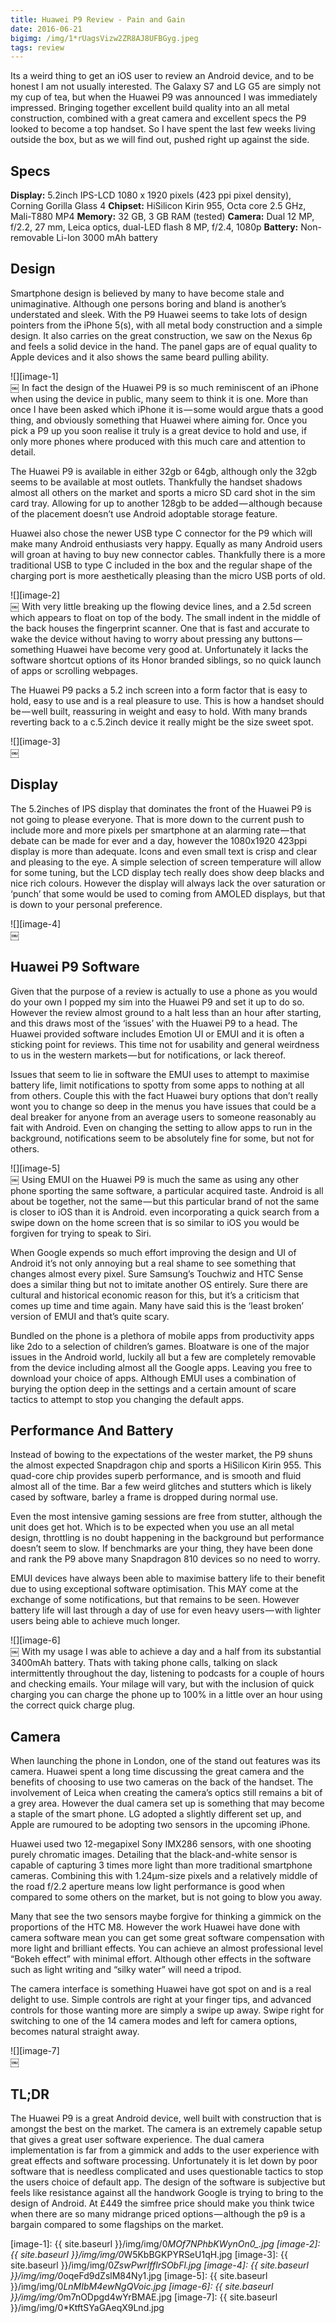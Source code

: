```yaml
---
title: Huawei P9 Review - Pain and Gain
date: 2016-06-21
bigimg: /img/1*rUagsVizw2ZR8AJ8UFBGyg.jpeg
tags: review
---
```

Its a weird thing to get an iOS user to review an Android device, and to be honest I am not usually interested. The Galaxy S7 and LG G5 are simply not my cup of tea, but when the Huawei P9 was announced I was immediately impressed. Bringing together excellent build quality into an all metal construction, combined with a great camera and excellent specs the P9 looked to become a top handset. So I have spent the last few weeks living outside the box, but as we will find out, pushed right up against the side.

## Specs
**Display:** 5.2inch IPS-LCD 1080 x 1920 pixels (423 ppi pixel density), Corning Gorilla Glass 4
**Chipset:** HiSilicon Kirin 955, Octa core 2.5 GHz, Mali-T880 MP4
**Memory:** 32 GB, 3 GB RAM (tested)
**Camera:** Dual 12 MP, f/2.2, 27 mm, Leica optics, dual-LED flash 8 MP, f/2.4, 1080p
**Battery:** Non-removable Li-Ion 3000 mAh battery

## Design
Smartphone design is believed by many to have become stale and unimaginative. Although one persons boring and bland is another’s understated and sleek. With the P9 Huawei seems to take lots of design pointers from the iPhone 5(s), with all metal body construction and a simple design. It also carries on the great construction, we saw on the Nexus 6p and feels a solid device in the hand. The panel gaps are of equal quality to Apple devices and it also shows the same beard pulling ability.

![][image-1]<br>
￼
In fact the design of the Huawei P9 is so much reminiscent of an iPhone when using the device in public, many seem to think it is one. More than once I have been asked which iPhone it is — some would argue thats a good thing, and obviously something that Huawei where aiming for. Once you pick a P9 up you soon realise it truly is a great device to hold and use, if only more phones where produced with this much care and attention to detail.

The Huawei P9 is available in either 32gb or 64gb, although only the 32gb seems to be available at most outlets. Thankfully the handset shadows almost all others on the market and sports a micro SD card shot in the sim card tray. Allowing for up to another 128gb to be added — although because of the placement doesn’t use Android adoptable storage feature.

Huawei also chose the newer USB type C connector for the P9 which will make many Android enthusiasts very happy. Equally as many Android users will groan at having to buy new connector cables. Thankfully there is a more traditional USB to type C included in the box and the regular shape of the charging port is more aesthetically pleasing than the micro USB ports of old.

![][image-2]<br>
￼
With very little breaking up the flowing device lines, and a 2.5d screen which appears to float on top of the body. The small indent in the middle of the back houses the fingerprint scanner. One that is fast and accurate to wake the device without having to worry about pressing any buttons — something Huawei have become very good at. Unfortunately it lacks the software shortcut options of its Honor branded siblings, so no quick launch of apps or scrolling webpages.

The Huawei P9 packs a 5.2 inch screen into a form factor that is easy to hold, easy to use and is a real pleasure to use. This is how a handset should be — well built, reassuring in weight and easy to hold. With many brands reverting back to a c.5.2inch device it really might be the size sweet spot.

![][image-3]<br>
￼
## Display
The 5.2inches of IPS display that dominates the front of the Huawei P9 is not going to please everyone. That is more down to the current push to include more and more pixels per smartphone at an alarming rate — that debate can be made for ever and a day, however the 1080x1920 423ppi display is more than adequate. Icons and even small text is crisp and clear and pleasing to the eye.
A simple selection of screen temperature will allow for some tuning, but the LCD display tech really does show deep blacks and nice rich colours. However the display will always lack the over saturation or ‘punch’ that some would be used to coming from AMOLED displays, but that is down to your personal preference.

![][image-4]<br>
￼
## Huawei P9 Software
Given that the purpose of a review is actually to use a phone as you would do your own I popped my sim into the Huawei P9 and set it up to do so. However the review almost ground to a halt less than an hour after starting, and this draws most of the ‘issues’ with the Huawei P9 to a head. The Huawei provided software includes Emotion UI or EMUI and it is often a sticking point for reviews. This time not for usability and general weirdness to us in the western markets — but for notifications, or lack thereof.

Issues that seem to lie in software the EMUI uses to attempt to maximise battery life, limit notifications to spotty from some apps to nothing at all from others. Couple this with the fact Huawei bury options that don’t really wont you to change so deep in the menus you have issues that could be a deal breaker for anyone from an average users to someone reasonably au fait with Android. Even on changing the setting to allow apps to run in the background, notifications seem to be absolutely fine for some, but not for others.

![][image-5]<br>
￼
Using EMUI on the Huawei P9 is much the same as using any other phone sporting the same software, a particular acquired taste. Android is all about be together, not the same — but this particular brand of not the same is closer to iOS than it is Android. even incorporating a quick search from a swipe down on the home screen that is so similar to iOS you would be forgiven for trying to speak to Siri.

When Google expends so much effort improving the design and UI of Android it’s not only annoying but a real shame to see something that changes almost every pixel. Sure Samsung’s Touchwiz and HTC Sense does a similar thing but not to imitate another OS entirely. Sure there are cultural and historical economic reason for this, but it’s a criticism that comes up time and time again. Many have said this is the ‘least broken’ version of EMUI and that’s quite scary.

Bundled on the phone is a plethora of mobile apps from productivity apps like 2do to a selection of children’s games. Bloatware is one of the major issues in the Android world, luckily all but a few are completely removable from the device including almost all the Google apps. Leaving you free to download your choice of apps. Although EMUI uses a combination of burying the option deep in the settings and a certain amount of scare tactics to attempt to stop you changing the default apps.

## Performance And Battery
Instead of bowing to the expectations of the wester market, the P9 shuns the almost expected Snapdragon chip and sports a HiSilicon Kirin 955. This quad-core chip provides superb performance, and is smooth and fluid almost all of the time. Bar a few weird glitches and stutters which is likely cased by software, barley a frame is dropped during normal use.

Even the most intensive gaming sessions are free from stutter, although the unit does get hot. Which is to be expected when you use an all metal design, throttling is no doubt happening in the background but performance doesn’t seem to slow. If benchmarks are your thing, they have been done and rank the P9 above many Snapdragon 810 devices so no need to worry.

EMUI devices have always been able to maximise battery life to their benefit due to using exceptional software optimisation. This MAY come at the exchange of some notifications, but that remains to be seen. However battery life will last through a day of use for even heavy users — with lighter users being able to achieve much longer.

![][image-6]<br>
￼
With my usage I was able to achieve a day and a half from its substantial 3400mAh battery. Thats with taking phone calls, talking on slack intermittently throughout the day, listening to podcasts for a couple of hours and checking emails. Your milage will vary, but with the inclusion of quick charging you can charge the phone up to 100% in a little over an hour using the correct quick charge plug.

## Camera
When launching the phone in London, one of the stand out features was its camera. Huawei spent a long time discussing the great camera and the benefits of choosing to use two cameras on the back of the handset. The involvement of Leica when creating the camera’s optics still remains a bit of a grey area. However the dual camera set up is something that may become a staple of the smart phone. LG adopted a slightly different set up, and Apple are rumoured to be adopting two sensors in the upcoming iPhone.

Huawei used two 12-megapixel Sony IMX286 sensors, with one shooting purely chromatic images. Detailing that the black-and-white sensor is capable of capturing 3 times more light than more traditional smartphone cameras. Combining this with 1.24μm-size pixels and a relatively middle of the road f/2.2 aperture means low light performance is good when compared to some others on the market, but is not going to blow you away.

Many that see the two sensors maybe forgive for thinking a gimmick on the proportions of the HTC M8. However the work Huawei have done with camera software mean you can get some great software compensation with more light and brilliant effects. You can achieve an almost professional level “Bokeh effect” with minimal effort. Although other effects in the software such as light writing and “silky water” will need a tripod.

The camera interface is something Huawei have got spot on and is a real delight to use. Simple controls are right at your finger tips, and advanced controls for those wanting more are simply a swipe up away. Swipe right for switching to one of the 14 camera modes and left for camera options, becomes natural straight away.

![][image-7]<br>
￼
## TL;DR
The Huawei P9 is a great Android device, well built with construction that is amongst the best on the market. The camera is an extremely capable setup that gives a great user software experience. The dual camera implementation is far from a gimmick and adds to the user experience with great effects and software processing.
Unfortunately it is let down by poor software that is needless complicated and uses questionable tactics to stop the users choice of default app. The design of the software is subjective but feels like resistance against all the handwork Google is trying to bring to the design of Android. At £449 the simfree price should make you think twice when there are so many midrange priced options — although the p9 is a bargain compared to some flagships on the market.

[image-1]:	{{ site.baseurl }}/img/img/0*MOf7NPhbKWynOn0_.jpg
[image-2]:	{{ site.baseurl }}/img/img/0*W5KbBGKPYRSeU1qH.jpg
[image-3]:	{{ site.baseurl }}/img/img/0*ZswPwrIfflrSObFl.jpg
[image-4]:	{{ site.baseurl }}/img/img/0*oqeFd9dZslM84Ny1.jpg
[image-5]:	{{ site.baseurl }}/img/img/0*LnMIbM4ewNgQVoic.jpg
[image-6]:	{{ site.baseurl }}/img/img/0*m7nODpgd4wYrBMAE.jpg
[image-7]:	{{ site.baseurl }}/img/img/0*KtftSYaGAeqX9Lnd.jpg
